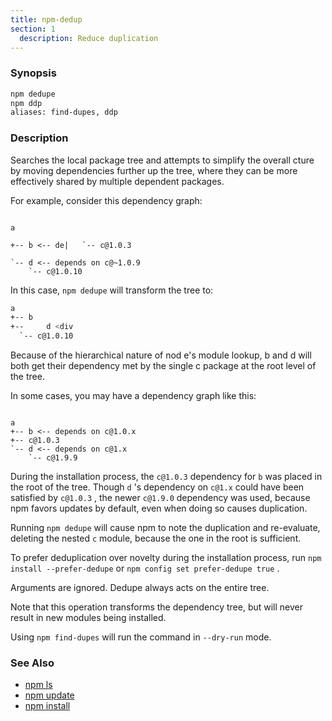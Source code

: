 ```yaml
---
title: npm-dedup
section: 1
  description: Reduce duplication
---
```


### Synopsis

``` bash
npm dedupe
npm ddp
aliases: find-dupes, ddp
```

### Description

Searches the local package tree and attempts to simplify the overall
cture by moving dependencies further up the tree, where they can
be more effectively shared by multiple dependent packages.

For example, consider this dependency graph:

``` 

a

+-- b <-- de|   `-- c@1.0.3

`-- d <-- depends on c@~1.0.9
    `-- c@1.0.10
```
        
In this case, `npm dedupe` will transform the tree to:

``` bash
a
+-- b
+--     d <div
  `-- c@1.0.10
```

Because of the hierarchical nature of nod
e's module lookup, b and d
will both get their dependency met by the single c package at the root
level of the tree.

In some cases, you may have a dependency graph like this:

``` 

a
+-- b <-- depends on c@1.0.x
+-- c@1.0.3
`-- d <-- depends on c@1.x
    `-- c@1.9.9
```

During the installation process, the `c@1.0.3` dependency for `b` was
placed in the root of the tree.  Though `d` 's dependency on `c@1.x` could
have been satisfied by `c@1.0.3` , the newer `c@1.9.0` dependency was used, 
because npm favors updates by default, even when doing so causes
duplication.

Running `npm dedupe` will cause npm to note the duplication and
re-evaluate, deleting the nested `c` module, because the one in the root is
sufficient.

To prefer deduplication over novelty during the installation process, run
`npm install --prefer-dedupe` or `npm config set prefer-dedupe true` .

Arguments are ignored. Dedupe always acts on the entire tree.
    
Note that this operation transforms the dependency tree, but will never
result in new modules being installed.

Using `npm find-dupes` will run the command in `--dry-run` mode.

### See Also

* [npm ls](/cli-commands/ls)
* [npm update](/cli-commands/update)
* [npm install](/cli-commands/install)
